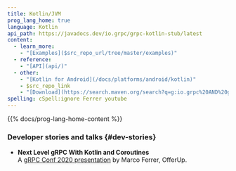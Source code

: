 ```yaml
---
title: Kotlin/JVM
prog_lang_home: true
language: Kotlin
api_path: https://javadocs.dev/io.grpc/grpc-kotlin-stub/latest
content:
  - learn_more:
    - "[Examples]($src_repo_url/tree/master/examples)"
  - reference:
    - "[API](api/)"
  - other:
    - "[Kotlin for Android](/docs/platforms/android/kotlin)"
    - $src_repo_link
    - "[Download](https://search.maven.org/search?q=g:io.grpc%20AND%20grpc-kotlin)"
spelling: cSpell:ignore Ferrer youtube
---
```


{{% docs/prog-lang-home-content %}}

### Developer stories and talks {#dev-stories}

- **Next Level gRPC With Kotlin and Coroutines**
  <a class="icon" href="https://youtu.be/SfmdAA2kwWI"><i class="fab fa-youtube"></i></a>
  <a class="icon" href="https://static.sched.com/hosted_files/grpcconf20/e6/grpc-session.pdf"><i class="far fa-file"></i></a><br>
  A [gRPC Conf 2020 presentation](https://sched.co/cRfc)
  by Marco Ferrer, OfferUp.
